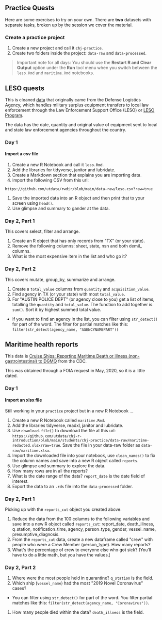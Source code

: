 ## Practice Quests

Here are some exercises to try on your own. There are **two** datasets with separate tasks, broken up by the session we cover the material.

### Create a practice project

1. Create a new project and call it `chj-practice`.
1. Create two folders inside the project: `data-raw` and `data-processed`.

> Important note for all days: You should use the **Restart R and Clear Output** option under the **Run** tool menu when you switch between the `leso.Rmd` and `maritime.Rmd` notebooks.

## LESO quests

This is cleaned [data](https://www.dla.mil/DispositionServices/Offers/Reutilization/LawEnforcement/PublicInformation/) that originally came from the Defense Logistics Agency, which handles military surplus equipment transfers to local law enforcement through the Law Enforcement Support Office (LESO) or [LESO Program](https://www.dla.mil/DispositionServices/Offers/Reutilization/LawEnforcement/).

The data has the date, quantity and original value of equipment sent to local and state law enforcement agencies throughout the country.

### Day 1

#### Import a csv file

1. Create a new R Notebook and call it `leso.Rmd`.
1. Add the libraries for tidyverse, janitor and lubridate.
1. Create a Markdown section that explains you are importing data.
1. Import the following CSV from this url:

`https://github.com/utdata/rwdir/blob/main/data-raw/leso.csv?raw=true`

1. Save the imported data into an R object and then print that to your screen using `head()`.
1. Use glimpse and summary to gander at the data.

### Day 2, Part 1

This covers select, filter and arrange.

1. Create an R object that has only records from "TX" (or your state).
2. Remove the following columns: sheet, state, nsn and both demil_ columns.
3. What is the most expensive item in the list and who go it?

### Day 2, Part 2

This covers mutate, group_by, summarize and arrange.

1. Create a `total_value` columns from `quantity` and `acquisition_value`.
1. Find agency in TX (or your state) with most `total_value`.
1. For "AUSTIN POLICE DEPT" (or agency close to you) get a list of items, totalling the `quantity` and `total_value`. The function to add together is `sum()`. Sort it by highest summed total value.
  - If you want to find an agency in the list, you can filter using `str_detect()` for part of the word. The filter for partial matches like this: `filter(str_detect(agency_name, "AGENCYNAMEPART"))`

## Maritime health reports

This data is [Cruise Ships: Reporting Maritime Death or Illness (non-gastrointestinal) to DGMQ](https://www.cdc.gov/quarantine/cruise/reporting-deaths-illness/index.html) from the CDC.

This was obtained through a FOIA request in May, 2020, so it is a little dated.

### Day 1

#### Import an xlsx file

Still working in your `practice` project but in a new R Notebook ...

1. Create a new R Notebook called `maritime.Rmd`.
1. Add the libraries tidyverse, readxl, janitor and lubridate.
1. Use `download.file()` to download the file at this url: `https://github.com/utdata/chj-r-introduction/blob/main/students/chj-practice/data-raw/maritime-redacted.xlsx?raw=true`. Save the file in your data-raw folder as `data-raw/maritime.xlsx`.
1. Import the downloaded file into your notebook, use `clean_names()` to fix the column names and save into a new R object called `reports`.
1. Use glimpse and summary to explore the data.
1. How many rows are in all the reports?
1. What is the date range of the data? `report_date` is the date field of interest.
1. Export the data to an `.rds` file into the `data-processed` folder.

### Day 2, Part 1

Picking up with the `reports_cut` object you created above.

1. Reduce the data from the 100 columns to the following variables and save into a new R object called `reports_cut`: report_date, death_illness, q_station, notification_time, agency, person_type, gender, vessel_name, presumptive_diagnosis. 
1. From the `reports_cut` data, create a new dataframe called "crew" with people who were a Crew Member (person_type). How many reports?
1. What's the percentage of crew to everyone else who got sick? (You'll have to do a little math, but you have the values.)

### Day 2, Part 2

1. Where were the most people held in quarantine? `q_station` is the field.
1. Which ship (`vessel_name`) had the most "2019 Novel Coronavirus" cases? 
  - You can filter using `str_detect()` for part of the word. You filter partial matches like this: `filter(str_detect(agency_name, "Coronavirus"))`.
1. How many people died within the data? `death_illness` is the field.

